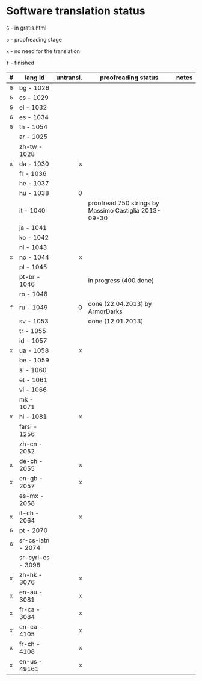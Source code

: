 

Software translation status
===========================

`G` - in gratis.html

`p` - proofreading stage

`x` - no need for the translation

`f` - finished

|  #  |      lang id      | untransl. |                  proofreading status                  | notes |
| :-: | ----------------- | --------: | ----------------------------------------------------- | ----- |
| `G` | bg - 1026         |           |                                                       |       |
| `G` | cs - 1029         |           |                                                       |       |
| `G` | el - 1032         |           |                                                       |       |
| `G` | es - 1034         |           |                                                       |       |
| `G` | th - 1054         |           |                                                       |       |
|     | ar - 1025         |           |                                                       |       |
|     | zh-tw - 1028      |           |                                                       |       |
| `x` | da - 1030         |       `x` |                                                       |       |
|     | fr - 1036         |           |                                                       |       |
|     | he - 1037         |           |                                                       |       |
|     | hu - 1038         |         0 |                                                       |       |
|     | it - 1040         |           | proofread 750 strings by Massimo Castiglia 2013-09-30 |       |
|     | ja - 1041         |           |                                                       |       |
|     | ko - 1042         |           |                                                       |       |
|     | nl - 1043         |           |                                                       |       |
| `x` | no - 1044         |       `x` |                                                       |       |
|     | pl - 1045         |           |                                                       |       |
|     | pt-br - 1046      |           | in progress (400 done)                                |       |
|     | ro - 1048         |           |                                                       |       |
| `f` | ru - 1049         |         0 | done (22.04.2013) by ArmorDarks                       |       |
|     | sv - 1053         |           | done (12.01.2013)                                     |       |
|     | tr - 1055         |           |                                                       |       |
|     | id - 1057         |           |                                                       |       |
| `x` | ua - 1058         |       `x` |                                                       |       |
|     | be - 1059         |           |                                                       |       |
|     | sl - 1060         |           |                                                       |       |
|     | et - 1061         |           |                                                       |       |
|     | vi - 1066         |           |                                                       |       |
|     | mk - 1071         |           |                                                       |       |
| `x` | hi - 1081         |       `x` |                                                       |       |
|     | farsi - 1256      |           |                                                       |       |
|     | zh-cn - 2052      |           |                                                       |       |
| `x` | de-ch - 2055      |       `x` |                                                       |       |
| `x` | en-gb - 2057      |       `x` |                                                       |       |
|     | es-mx - 2058      |           |                                                       |       |
| `x` | it-ch - 2064      |       `x` |                                                       |       |
| `G` | pt - 2070         |           |                                                       |       |
| `G` | sr-cs-latn - 2074 |           |                                                       |       |
|     | sr-cyrl-cs - 3098 |           |                                                       |       |
| `x` | zh-hk - 3076      |       `x` |                                                       |       |
| `x` | en-au - 3081      |       `x` |                                                       |       |
| `x` | fr-ca - 3084      |       `x` |                                                       |       |
| `x` | en-ca - 4105      |       `x` |                                                       |       |
| `x` | fr-ch - 4108      |       `x` |                                                       |       |
| `x` | en-us - 49161     |       `x` |                                                       |       |
